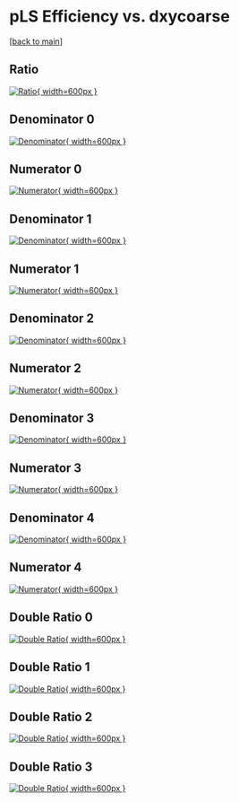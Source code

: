 # pLS Efficiency vs. dxycoarse

[[back to main](./)]



## Ratio

[![Ratio](../mtv/var/pLS_loweta_11_0_eff_dxycoarse.png){ width=600px }](../mtv/var/pLS_loweta_11_0_eff_dxycoarse.pdf)

## Denominator 0

[![Denominator](../mtv/den/pLS_loweta_11_0_eff_dxycoarse_den0.png){ width=600px }](../mtv/den/pLS_loweta_11_0_eff_dxycoarse_den0.pdf)

## Numerator 0

[![Numerator](../mtv/num/pLS_loweta_11_0_eff_dxycoarse_num0.png){ width=600px }](../mtv/num/pLS_loweta_11_0_eff_dxycoarse_num0.pdf)

## Denominator 1

[![Denominator](../mtv/den/pLS_loweta_11_0_eff_dxycoarse_den1.png){ width=600px }](../mtv/den/pLS_loweta_11_0_eff_dxycoarse_den1.pdf)

## Numerator 1

[![Numerator](../mtv/num/pLS_loweta_11_0_eff_dxycoarse_num1.png){ width=600px }](../mtv/num/pLS_loweta_11_0_eff_dxycoarse_num1.pdf)

## Denominator 2

[![Denominator](../mtv/den/pLS_loweta_11_0_eff_dxycoarse_den2.png){ width=600px }](../mtv/den/pLS_loweta_11_0_eff_dxycoarse_den2.pdf)

## Numerator 2

[![Numerator](../mtv/num/pLS_loweta_11_0_eff_dxycoarse_num2.png){ width=600px }](../mtv/num/pLS_loweta_11_0_eff_dxycoarse_num2.pdf)

## Denominator 3

[![Denominator](../mtv/den/pLS_loweta_11_0_eff_dxycoarse_den3.png){ width=600px }](../mtv/den/pLS_loweta_11_0_eff_dxycoarse_den3.pdf)

## Numerator 3

[![Numerator](../mtv/num/pLS_loweta_11_0_eff_dxycoarse_num3.png){ width=600px }](../mtv/num/pLS_loweta_11_0_eff_dxycoarse_num3.pdf)

## Denominator 4

[![Denominator](../mtv/den/pLS_loweta_11_0_eff_dxycoarse_den4.png){ width=600px }](../mtv/den/pLS_loweta_11_0_eff_dxycoarse_den4.pdf)

## Numerator 4

[![Numerator](../mtv/num/pLS_loweta_11_0_eff_dxycoarse_num4.png){ width=600px }](../mtv/num/pLS_loweta_11_0_eff_dxycoarse_num4.pdf)

## Double Ratio 0

[![Double Ratio](../mtv/ratio/pLS_loweta_11_0_eff_dxycoarse_ratio0.png){ width=600px }](../mtv/ratio/pLS_loweta_11_0_eff_dxycoarse_ratio0.pdf)

## Double Ratio 1

[![Double Ratio](../mtv/ratio/pLS_loweta_11_0_eff_dxycoarse_ratio1.png){ width=600px }](../mtv/ratio/pLS_loweta_11_0_eff_dxycoarse_ratio1.pdf)

## Double Ratio 2

[![Double Ratio](../mtv/ratio/pLS_loweta_11_0_eff_dxycoarse_ratio2.png){ width=600px }](../mtv/ratio/pLS_loweta_11_0_eff_dxycoarse_ratio2.pdf)

## Double Ratio 3

[![Double Ratio](../mtv/ratio/pLS_loweta_11_0_eff_dxycoarse_ratio3.png){ width=600px }](../mtv/ratio/pLS_loweta_11_0_eff_dxycoarse_ratio3.pdf)

